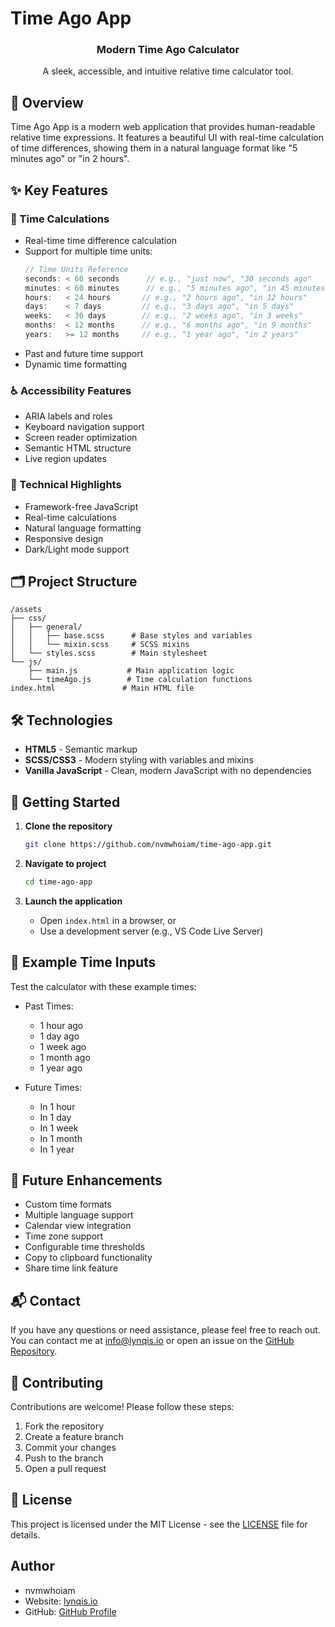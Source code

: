 # Time Ago App

<div align="center">
  <h3>Modern Time Ago Calculator</h3>
  <p>A sleek, accessible, and intuitive relative time calculator tool.</p>
</div>

## 🌟 Overview

Time Ago App is a modern web application that provides human-readable relative time expressions. It features a beautiful UI with real-time calculation of time differences, showing them in a natural language format like "5 minutes ago" or "in 2 hours".

## ✨ Key Features

### 🎨 Time Calculations

- Real-time time difference calculation
- Support for multiple time units:
  ```javascript
  // Time Units Reference
  seconds: < 60 seconds      // e.g., "just now", "30 seconds ago"
  minutes: < 60 minutes      // e.g., "5 minutes ago", "in 45 minutes"
  hours:   < 24 hours       // e.g., "2 hours ago", "in 12 hours"
  days:    < 7 days         // e.g., "3 days ago", "in 5 days"
  weeks:   < 30 days        // e.g., "2 weeks ago", "in 3 weeks"
  months:  < 12 months      // e.g., "6 months ago", "in 9 months"
  years:   >= 12 months     // e.g., "1 year ago", "in 2 years"
  ```
- Past and future time support
- Dynamic time formatting

### ♿ Accessibility Features

- ARIA labels and roles
- Keyboard navigation support
- Screen reader optimization
- Semantic HTML structure
- Live region updates

### 🎯 Technical Highlights

- Framework-free JavaScript
- Real-time calculations
- Natural language formatting
- Responsive design
- Dark/Light mode support

## 🗂️ Project Structure

```text
/assets
├── css/
│   ├── general/
│   │   ├── base.scss      # Base styles and variables
│   │   └── mixin.scss     # SCSS mixins
│   └── styles.scss        # Main stylesheet
└── js/
    ├── main.js           # Main application logic
    └── timeAgo.js        # Time calculation functions
index.html               # Main HTML file
```

## 🛠️ Technologies

- **HTML5** - Semantic markup
- **SCSS/CSS3** - Modern styling with variables and mixins
- **Vanilla JavaScript** - Clean, modern JavaScript with no dependencies

## 🚀 Getting Started

1. **Clone the repository**

   ```bash
   git clone https://github.com/nvmwhoiam/time-ago-app.git
   ```

2. **Navigate to project**

   ```bash
   cd time-ago-app
   ```

3. **Launch the application**
   - Open `index.html` in a browser, or
   - Use a development server (e.g., VS Code Live Server)

## 🧪 Example Time Inputs

Test the calculator with these example times:

- Past Times:

  - 1 hour ago
  - 1 day ago
  - 1 week ago
  - 1 month ago
  - 1 year ago

- Future Times:
  - In 1 hour
  - In 1 day
  - In 1 week
  - In 1 month
  - In 1 year

## 🔮 Future Enhancements

- Custom time formats
- Multiple language support
- Calendar view integration
- Time zone support
- Configurable time thresholds
- Copy to clipboard functionality
- Share time link feature

## 📬 Contact

If you have any questions or need assistance, please feel free to reach out. You can contact me at [info@lynqis.io](mailto:info@lynqis.io) or open an issue on the [GitHub Repository](https://github.com/nvmwhoiam/time-ago-app).

## 🤝 Contributing

Contributions are welcome! Please follow these steps:

1. Fork the repository
2. Create a feature branch
3. Commit your changes
4. Push to the branch
5. Open a pull request

## 📄 License

This project is licensed under the MIT License - see the [LICENSE](LICENSE) file for details.

## Author

- nvmwhoiam
- Website: [lynqis.io](https://lynqis.io)
- GitHub: [GitHub Profile](https://github.com/nvmwhoiam/)
